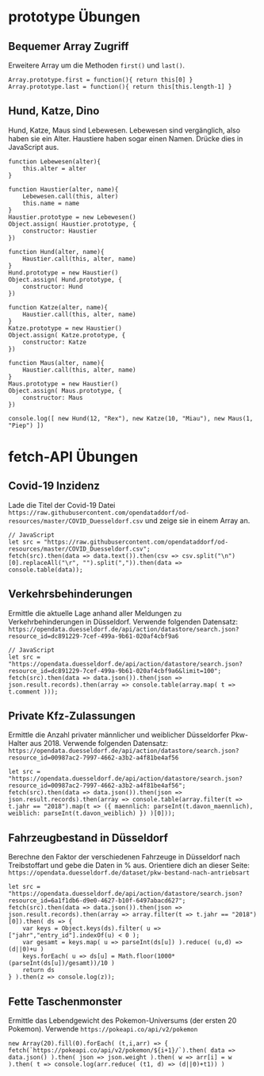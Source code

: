 # prototype Übungen

## Bequemer Array Zugriff

Erweitere Array um die Methoden `first()` und `last()`.

    Array.prototype.first = function(){ return this[0] }
    Array.prototype.last = function(){ return this[this.length-1] }

## Hund, Katze, Dino

Hund, Katze, Maus sind Lebewesen. Lebewesen sind vergänglich, also haben sie ein Alter. Haustiere haben sogar einen Namen. Drücke dies in JavaScript aus.

    function Lebewesen(alter){ 
        this.alter = alter 
    }

    function Haustier(alter, name){
        Lebewesen.call(this, alter) 
        this.name = name
    }
    Haustier.prototype = new Lebewesen()
    Object.assign( Haustier.prototype, {
        constructor: Haustier
    })

    function Hund(alter, name){
        Haustier.call(this, alter, name) 
    }
    Hund.prototype = new Haustier()
    Object.assign( Hund.prototype, {
        constructor: Hund
    })

    function Katze(alter, name){
        Haustier.call(this, alter, name) 
    }
    Katze.prototype = new Haustier()
    Object.assign( Katze.prototype, {
        constructor: Katze
    })

    function Maus(alter, name){
        Haustier.call(this, alter, name) 
    }
    Maus.prototype = new Haustier()
    Object.assign( Maus.prototype, {
        constructor: Maus
    })

    console.log([ new Hund(12, "Rex"), new Katze(10, "Miau"), new Maus(1, "Piep") ])


# fetch-API Übungen

## Covid-19 Inzidenz

Lade die Titel der Covid-19 Datei `https://raw.githubusercontent.com/opendataddorf/od-resources/master/COVID_Duesseldorf.csv` und zeige sie in einem Array an.

    // JavaScript
    let src = "https://raw.githubusercontent.com/opendataddorf/od-resources/master/COVID_Duesseldorf.csv";
    fetch(src).then(data => data.text()).then(csv => csv.split("\n")[0].replaceAll("\r", "").split(",")).then(data => console.table(data));

## Verkehrsbehinderungen

Ermittle die aktuelle Lage anhand aller Meldungen zu Verkehrbehinderungen in Düsseldorf. Verwende folgenden Datensatz: `https://opendata.duesseldorf.de/api/action/datastore/search.json?resource_id=dc891229-7cef-499a-9b61-020af4cbf9a6`

    // JavaScript
    let src = "https://opendata.duesseldorf.de/api/action/datastore/search.json?resource_id=dc891229-7cef-499a-9b61-020af4cbf9a6&limit=100";
    fetch(src).then(data => data.json()).then(json => json.result.records).then(array => console.table(array.map( t => t.comment )));

## Private Kfz-Zulassungen

Ermittle die Anzahl privater männlicher und weiblicher Düsseldorfer Pkw-Halter aus 2018. Verwende folgenden Datensatz: `https://opendata.duesseldorf.de/api/action/datastore/search.json?resource_id=00987ac2-7997-4662-a3b2-a4f81be4af56`

    let src = "https://opendata.duesseldorf.de/api/action/datastore/search.json?resource_id=00987ac2-7997-4662-a3b2-a4f81be4af56";
    fetch(src).then(data => data.json()).then(json => json.result.records).then(array => console.table(array.filter(t => t.jahr == "2018").map(t => ({ maennlich: parseInt(t.davon_maennlich), weiblich: parseInt(t.davon_weiblich) }) )[0]));


## Fahrzeugbestand in Düsseldorf

Berechne den Faktor der verschiedenen Fahrzeuge in Düsseldorf nach Treibstoffart und gebe die Daten in % aus. Orientiere dich an dieser Seite: `https://opendata.duesseldorf.de/dataset/pkw-bestand-nach-antriebsart`

    let src = "https://opendata.duesseldorf.de/api/action/datastore/search.json?resource_id=6a1f1db6-d9e0-4627-b10f-6497abacd627";
    fetch(src).then(data => data.json()).then(json => json.result.records).then(array => array.filter(t => t.jahr == "2018")[0]).then( ds => {
        var keys = Object.keys(ds).filter( u => ["jahr","entry_id"].indexOf(u) < 0 );
        var gesamt = keys.map( u => parseInt(ds[u]) ).reduce( (u,d) => (d||0)+u )
        keys.forEach( u => ds[u] = Math.floor(1000*(parseInt(ds[u])/gesamt))/10 )
        return ds
    } ).then(z => console.log(z));

## Fette Taschenmonster

Ermittle das Lebendgewicht des Pokemon-Universums (der ersten 20 Pokemon). Verwende `https://pokeapi.co/api/v2/pokemon`

    new Array(20).fill(0).forEach( (t,i,arr) => {
    fetch(`https://pokeapi.co/api/v2/pokemon/${i+1}/`).then( data => data.json() ).then( json => json.weight ).then( w => arr[i] = w ).then( t => console.log(arr.reduce( (t1, d) => (d||0)+t1)) )

